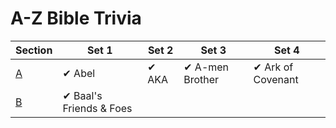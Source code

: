 # A-Z Bible Trivia

Section | Set 1 | Set 2 | Set 3 | Set 4
--- | --- | --- | --- | --- 
[A] | ✔ Abel |  ✔ AKA | ✔ A-men Brother | ✔ Ark of Covenant
[B] | ✔ Baal's Friends & Foes | | | |

[A]: az-bible-trivia/a.json
[B]: az-bible-trivia/b.json
